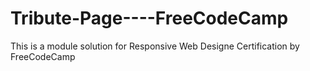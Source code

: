# Tribute-Page----FreeCodeCamp
This is a module solution for Responsive Web Designe Certification by FreeCodeCamp
